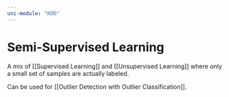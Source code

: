 ```yaml
---
uni-module: "KDD"
---
```


# Semi-Supervised Learning

A mix of [[Supervised Learning]] and [[Unsupervised Learning]] where only a small set of samples are actually labeled.

Can be used for [[Outlier Detection with Outlier Classification]].
